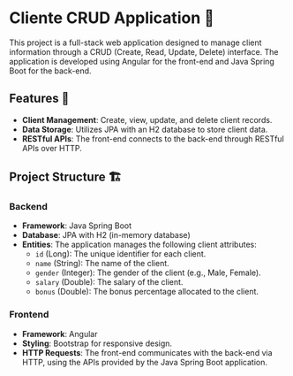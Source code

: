 # Cliente CRUD Application 🚀

This project is a full-stack web application designed to manage client information through a CRUD (Create, Read, Update, Delete) interface. The application is developed using Angular for the front-end and Java Spring Boot for the back-end.

## Features 🌟

- **Client Management**: Create, view, update, and delete client records.
- **Data Storage**: Utilizes JPA with an H2 database to store client data.
- **RESTful APIs**: The front-end connects to the back-end through RESTful APIs over HTTP.

## Project Structure 🏗️

### Backend

- **Framework**: Java Spring Boot
- **Database**: JPA with H2 (in-memory database)
- **Entities**: The application manages the following client attributes:
  - `id` (Long): The unique identifier for each client.
  - `name` (String): The name of the client.
  - `gender` (Integer): The gender of the client (e.g., Male, Female).
  - `salary` (Double): The salary of the client.
  - `bonus` (Double): The bonus percentage allocated to the client.

### Frontend

- **Framework**: Angular
- **Styling**: Bootstrap for responsive design.
- **HTTP Requests**: The front-end communicates with the back-end via HTTP, using the APIs provided by the Java Spring Boot application.
